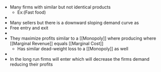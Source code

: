 - Many firms with similar but not identical products
	- Ex:(Fast food)
-
- Many sellers but there is a downward sloping demand curve as
- Free entry and exit
-
- They maximize profits similar to a [[Monopoly]] where producing where [[Marginal Revenue]] equals [[Marginal Cost]]
	- Has similar dead-weight loss to a [[Monopoly]] as well
-
- In the long run firms will enter which will decrease the firms demand reducing their profits